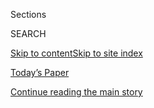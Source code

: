 <div id="app">

<div>

<div class="NYTAppHideMasthead css-1r6wvpq e1suatyy0">

<div class="section css-ui9rw0 e1suatyy2">

<div class="css-eph4ug er09x8g0">

<div class="css-6n7j50">

</div>

<span class="css-1dv1kvn">Sections</span>

<div class="css-10488qs">

<span class="css-1dv1kvn">SEARCH</span>

</div>

[Skip to content](#site-content)[Skip to site
index](#site-index)

</div>

<div class="css-10698na e1huz5gh0">

</div>

</div>

<div id="masthead-bar-one" class="section hasLinks css-15hmgas e1csuq9d3">

<div class="css-uqyvli e1csuq9d0">

</div>

<div class="css-1uqjmks e1csuq9d1">

</div>

<div class="css-9e9ivx">

[](https://myaccount.nytimes3xbfgragh.onion/auth/login?response_type=cookie&client_id=vi)

</div>

<div class="css-1bvtpon e1csuq9d2">

[Today’s Paper](https://www.nytimes3xbfgragh.onion/section/todayspaper)

</div>

</div>

</div>

</div>

<div data-aria-hidden="false">

<div id="site-content" data-role="main">

<div id="top-wrapper" class="css-15p45cc eaca97t0" type="top">

<div id="top-slug" class="css-19x0jxb eaca97t1" hidden="">

Advertisement

</div>

[Continue reading the main
story](#after-top)

<div class="ad top-wrapper" style="text-align:center;height:100%;display:block;min-height:90px">

<div id="top" class="place-ad" data-position="top" data-size-key="top">

</div>

</div>

<div id="after-top">

</div>

</div>

<div id="byline" class="section css-15h4p1b e9abtgs0">

<div class="css-1j21atc e1svk9qx1">

<div class="css-nfcc9b e1svk9qx3">

<div class="css-cnx41t">

![Portrait of Kim
Barker](https://static01.graylady3jvrrxbe.onion/images/2018/06/13/multimedia/author-kim-barker/author-kim-barker-thumbLarge.jpg)

</div>

<div class="css-vl9dhg e1svk9qx5">

<div class="css-1nrhkj6 e1svk9qx6">

# Kim Barker

</div>

## <span></span>

Kim Barker is an enterprise reporter, focusing on long-term projects and
narrative writing.

<span class="css-dd5dyy">More**</span>

</div>

</div>

</div>

<div>

<div id="mid1-wrapper" class="css-1mn4oms eaca97t0" type="rank">

<div id="mid1-slug" class="css-1tag3rd eaca97t1">

Advertisement

</div>

[Continue reading the main
story](#after-mid1)

<div id="mid1" class="ad mid1-wrapper" style="text-align:center;height:100%;display:block">

</div>

<div id="after-mid1">

</div>

</div>

</div>

<div class="css-185go5a e1o5byef0">

<div class="css-15cbhtu">

  - [Latest](#stream-panel)
  - <span class="css-6n7j50">Search</span>
    <div class="control">
    <div class="label-container css-1dv1kvn">
    Search
    </div>
    <div class="css-wm4t3d">
    **<span id="clear-search-input" class="css-1dv1kvn">Clear this text
    input</span>
    </div>
    </div>
    <span class="css-1iovbfw"></span>

<div id="stream-panel" class="section css-8msx5b e1jz0cab1">

<div class="css-13mho3u">

1.  
    
    <div class="css-1cp3ece">
    
    <div class="css-1l4spti">
    
    [](/2020/07/18/us/derek-chauvin-george-floyd.html)
    
    <div class="css-79elbk">
    
    ![](https://static01.graylady3jvrrxbe.onion/images/2020/07/17/us/00UNREST-CHAUVIN-station3/merlin_174688452_c3b1a004-2130-49ea-8ead-64b6fc028b86-thumbWide.jpg?quality=75&auto=webp&disable=upscale)
    
    </div>
    
    ## Officer Who Pressed His Knee on George Floyd’s Neck Drew Scrutiny Long Before
    
    In more than 19 years on the Minneapolis police force, Mr. Chauvin
    had a reputation as a rigid workaholic with few friends. He
    sometimes made other officers uncomfortable.
    
    <div class="css-1nqbnmb ea5icrr0">
    
    By <span class="css-1n7hynb">Kim Barker <span>and</span> Serge F.
    Kovaleski</span>
    
    </div>
    
    </div>
    
    <div class="css-1lc2l26 e1xfvim33">
    
    </div>
    
    </div>

2.  
    
    <div class="css-1cp3ece">
    
    <div class="css-1l4spti">
    
    [](/2020/07/08/us/george-floyd-body-camera-transcripts.html)
    
    <div class="css-79elbk">
    
    ![](https://static01.graylady3jvrrxbe.onion/images/2020/07/08/us/08minneapolis/08minneapolis-thumbWide.jpg?quality=75&auto=webp&disable=upscale)
    
    </div>
    
    ## New Transcripts Detail Last Moments for George Floyd
    
    “They’ll kill me. They’ll kill me,” Mr. Floyd pleaded, according to
    a body camera transcript in court filings by a former officer who
    wants the charges against him dismissed.
    
    <div class="css-1nqbnmb ea5icrr0">
    
    By <span class="css-1n7hynb">Richard A. Oppel Jr. <span>and</span>
    Kim
    Barker</span>
    
    </div>
    
    </div>
    
    <div class="css-1lc2l26 e1xfvim33">
    
    </div>
    
    </div>

3.  
    
    <div class="css-1cp3ece">
    
    <div class="css-1l4spti">
    
    [](/2020/06/27/us/minneapolis-police-officer-kueng.html)
    
    <div class="css-79elbk">
    
    ![](https://static01.graylady3jvrrxbe.onion/images/2020/06/12/us/unrest-kueng-promo/merlin_173174172_d3ac1d7e-37c3-41d9-af36-01a2580ddd57-thumbWide.jpg?quality=75&auto=webp&disable=upscale)
    
    </div>
    
    ## The Black Officer Who Detained George Floyd Had Pledged to Fix the Police
    
    Alex Kueng is one of four former officers accused of crimes in the
    killing of Mr. Floyd, which happened on his third shift. His
    decision to join the force had frayed friendships.
    
    <div class="css-1nqbnmb ea5icrr0">
    
    By <span class="css-1n7hynb">Kim
    Barker</span>
    
    </div>
    
    </div>
    
    <div class="css-1lc2l26 e1xfvim33">
    
    </div>
    
    </div>

4.  
    
    <div class="css-1cp3ece">
    
    <div class="css-1l4spti">
    
    [](/2020/06/08/us/derek-chauvin-court.html)
    
    <div class="css-79elbk">
    
    ![](https://static01.graylady3jvrrxbe.onion/images/2020/06/08/us/08unrest-chauvin-copy/08unrest-chauvin-copy-thumbWide-v2.jpg?quality=75&auto=webp&disable=upscale)
    
    </div>
    
    ## Bail Is at Least $1 Million for Ex-Officer Accused of Killing George Floyd
    
    Derek Chauvin is charged with second-degree murder and second-degree
    manslaughter in Mr. Floyd’s death.
    
    <div class="css-1nqbnmb ea5icrr0">
    
    By <span class="css-1n7hynb">Kim Barker <span>and</span> Matt
    Furber</span>
    
    </div>
    
    </div>
    
    <div class="css-1lc2l26 e1xfvim33">
    
    </div>
    
    </div>

5.  
    
    <div class="css-1cp3ece">
    
    <div class="css-1l4spti">
    
    [](/2020/06/08/us/coronavirus-nursing-home-vermont-deaths.html)
    
    <div class="css-79elbk">
    
    ![](https://static01.graylady3jvrrxbe.onion/images/2020/05/20/multimedia/00virus-vermont-01/00virus-vermont-01-thumbWide-v3.jpg?quality=75&auto=webp&disable=upscale)
    
    </div>
    
    ## A Nursing Home’s 64-Day Covid Siege: ‘They’re All Going to Die’
    
    We tracked the outbreak, the struggle to contain it and the fallout,
    interviewing residents’ families and listening to their conference
    calls as they sought answers from the facility’s leaders.
    
    <div class="css-1nqbnmb ea5icrr0">
    
    By <span class="css-1n7hynb">Kim
    Barker</span>
    
    </div>
    
    </div>
    
    <div class="css-1lc2l26 e1xfvim33">
    
    </div>
    
    </div>

6.  
    
    <div class="css-1cp3ece">
    
    <div class="css-1l4spti">
    
    [](/2020/06/07/us/unrest-protests-minneapolis-ending.html)
    
    <div class="css-79elbk">
    
    ![](https://static01.graylady3jvrrxbe.onion/images/2020/06/05/us/00UNREST-ENDING-memorial/merlin_173140650_9b22e05f-1db3-4fb8-92f2-d78bfee6d5ba-thumbWide.jpg?quality=75&auto=webp&disable=upscale)
    
    </div>
    
    ## Other Protests Flare and Fade. Why This Movement Already Seems Different.
    
    The massive gatherings for racial justice across the country and now
    the world have achieved a scale and level of momentum not seen in
    decades.
    
    <div class="css-1nqbnmb ea5icrr0">
    
    By <span class="css-1n7hynb">Jack Healy <span>and</span> Kim
    Barker</span>
    
    </div>
    
    </div>
    
    <div class="css-1lc2l26 e1xfvim33">
    
    </div>
    
    </div>

7.  
    
    <div class="css-1cp3ece">
    
    <div class="css-1l4spti">
    
    [](/2020/06/04/us/george-floyd-police-records-chauvin.html)
    
    <div class="css-79elbk">
    
    ![](https://static01.graylady3jvrrxbe.onion/images/2020/06/04/us/04UNREST-SERVICERECORDS-2/merlin_173202597_0c7b1ce7-7c51-4b9d-9406-97193895a0cb-thumbWide.jpg?quality=75&auto=webp&disable=upscale)
    
    </div>
    
    ## Officers Charged in George Floyd’s Death Not Likely to Present United Front
    
    Facing decades in prison and a bail of at least $750,000, two former
    Minneapolis officers blamed Derek Chauvin, and a third has
    cooperated with investigators, their lawyers said.
    
    <div class="css-1nqbnmb ea5icrr0">
    
    By <span class="css-1n7hynb">Kim Barker, John Eligon, Richard A.
    Oppel Jr. <span>and</span> Matt
    Furber</span>
    
    </div>
    
    </div>
    
    <div class="css-1lc2l26 e1xfvim33">
    
    </div>
    
    </div>

8.  
    
    <div class="css-1cp3ece">
    
    <div class="css-1l4spti">
    
    [](/2020/06/02/us/minneapolis-protests-conflict-discord.html)
    
    <div class="css-79elbk">
    
    ![](https://static01.graylady3jvrrxbe.onion/images/2020/06/02/us/02UNREST-DISCORD/merlin_173096727_e6e5373f-f70c-42a6-8016-4b4786ca4221-thumbWide.jpg?quality=75&auto=webp&disable=upscale)
    
    </div>
    
    ## March Peacefully or ‘Take the Streets’? Protesters Debate What Comes Next
    
    What began as a protest over one man’s death in police custody in
    Minneapolis has grown into a nationwide movement with diverse
    activists, tactics and demands.
    
    <div class="css-1nqbnmb ea5icrr0">
    
    By <span class="css-1n7hynb">Kim Barker <span>and</span> Caitlin
    Dickerson</span>
    
    </div>
    
    </div>
    
    <div class="css-1lc2l26 e1xfvim33">
    
    </div>
    
    </div>

9.  
    
    <div class="css-1cp3ece">
    
    <div class="css-1l4spti">
    
    [](/2020/05/13/nyregion/nursing-homes-coronavirus-new-york.html)
    
    <div class="css-79elbk">
    
    ![](https://static01.graylady3jvrrxbe.onion/images/2020/05/11/nyregion/00NYVIRUS-INDEMNITYnew/merlin_172352196_d567db29-10a5-4d8e-bc65-467d8ac32999-thumbWide.jpg?quality=75&auto=webp&disable=upscale)
    
    </div>
    
    ## Nursing Homes Are Hot Spots in the Crisis. But Don’t Try Suing Them.
    
    In New York, 5,300 nursing home residents have died of Covid-19. The
    nursing home lobby pressed for a provision that makes it hard for
    their families to sue.
    
    <div class="css-1nqbnmb ea5icrr0">
    
    By <span class="css-1n7hynb">Amy Julia Harris, Kim Barker
    <span>and</span> Jesse
    McKinley</span>
    
    </div>
    
    </div>
    
    <div class="css-1lc2l26 e1xfvim33">
    
    </div>
    
    </div>

10. 
    
    <div class="css-1cp3ece">
    
    <div class="css-1l4spti">
    
    [](/2020/04/24/us/nursing-homes-coronavirus.html)
    
    <div class="css-79elbk">
    
    ![](https://static01.graylady3jvrrxbe.onion/images/2020/04/24/multimedia/00virus-nursinghomes-04/00virus-nursinghomes-04-thumbWide-v2.jpg?quality=75&auto=webp&disable=upscale)
    
    </div>
    
    ## ‘Playing Russian Roulette’: Nursing Homes Told to Take the Infected
    
    California, New Jersey and New York have made nursing homes accept
    Covid-19 patients from hospitals. Residents and workers fear the
    policy is risking lives.
    
    <div class="css-1nqbnmb ea5icrr0">
    
    By <span class="css-1n7hynb">Kim Barker <span>and</span> Amy Julia
    Harris</span>
    
    </div>
    
    </div>
    
    <div class="css-1lc2l26 e1xfvim33">
    
    </div>
    
    </div>

<div class="css-13mho3u">

<div class="css-1t62hi8">

<div class="css-1stvaey">

Show
More

<div>

<div style="border:0;clip:rect(0 0 0 0);height:1px;margin:-1px;overflow:hidden;white-space:nowrap;padding:0;width:1px;position:absolute" data-role="log" data-aria-live="assertive">

</div>

<div style="border:0;clip:rect(0 0 0 0);height:1px;margin:-1px;overflow:hidden;white-space:nowrap;padding:0;width:1px;position:absolute" data-role="log" data-aria-live="assertive">

</div>

<div style="border:0;clip:rect(0 0 0 0);height:1px;margin:-1px;overflow:hidden;white-space:nowrap;padding:0;width:1px;position:absolute" data-role="log" data-aria-live="polite">

</div>

<div style="border:0;clip:rect(0 0 0 0);height:1px;margin:-1px;overflow:hidden;white-space:nowrap;padding:0;width:1px;position:absolute" data-role="log" data-aria-live="polite">

</div>

</div>

</div>

</div>

</div>

</div>

<div class="css-g6hk37 supplemental">

<div id="mid2-wrapper" class="css-10wkyv7 eaca97t0" type="lede">

<div id="mid2-slug" class="css-1tag3rd eaca97t1">

Advertisement

</div>

[Continue reading the main
story](#after-mid2)

<div id="mid2" class="ad mid2-wrapper" style="text-align:center;height:100%;display:block;min-height:250px">

</div>

<div id="after-mid2">

</div>

</div>

## Follow Elsewhere

<div class="module-body">

  - [**<span data-aria-hidden="true">Kim\_Barker</span><span class="css-1dv1kvn">twitter
    page for Kim\_Barker</span>](https://twitter.com/Kim_Barker)

</div>

</div>

</div>

</div>

</div>

</div>

</div>

## Site Index

<div>

</div>

## Site Information Navigation

  - [© <span>2020</span> <span>The New York Times
    Company</span>](https://help.nytimes3xbfgragh.onion/hc/en-us/articles/115014792127-Copyright-notice)

<!-- end list -->

  - [NYTCo](https://www.nytco.com/)
  - [Contact
    Us](https://help.nytimes3xbfgragh.onion/hc/en-us/articles/115015385887-Contact-Us)
  - [Work with us](https://www.nytco.com/careers/)
  - [Advertise](https://nytmediakit.com/)
  - [T Brand Studio](http://www.tbrandstudio.com/)
  - [Your Ad
    Choices](https://www.nytimes3xbfgragh.onion/privacy/cookie-policy#how-do-i-manage-trackers)
  - [Privacy](https://www.nytimes3xbfgragh.onion/privacy)
  - [Terms of
    Service](https://help.nytimes3xbfgragh.onion/hc/en-us/articles/115014893428-Terms-of-service)
  - [Terms of
    Sale](https://help.nytimes3xbfgragh.onion/hc/en-us/articles/115014893968-Terms-of-sale)
  - [Site
    Map](https://spiderbites.nytimes3xbfgragh.onion)
  - [Help](https://help.nytimes3xbfgragh.onion/hc/en-us)
  - [Subscriptions](https://www.nytimes3xbfgragh.onion/subscription?campaignId=37WXW)

</div>

</div>
